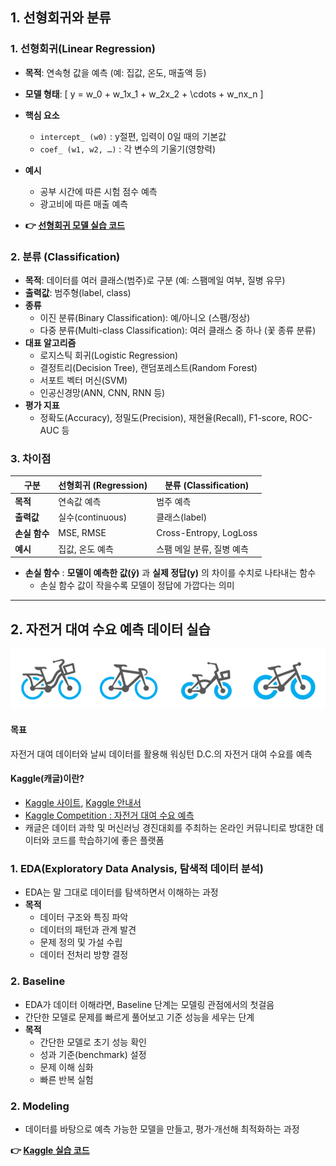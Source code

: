 ## 1. 선형회귀와 분류

### 1. 선형회귀(Linear Regression)

- **목적**: 연속형 값을 예측 (예: 집값, 온도, 매출액 등)
- **모델 형태**:
  \[
  y = w_0 + w_1x_1 + w_2x_2 + \cdots + w_nx_n
  \]
- **핵심 요소**
  - `intercept_ (w0)` : y절편, 입력이 0일 때의 기본값
  - `coef_ (w1, w2, …)` : 각 변수의 기울기(영향력)
- **예시**
  - 공부 시간에 따른 시험 점수 예측
  - 광고비에 따른 매출 예측

- **👉 [선형회귀 모델 실습 코드](https://www.kaggle.com/code/hoyeondev/linear-regression)**


### 2. 분류 (Classification)
- **목적**: 데이터를 여러 클래스(범주)로 구분 (예: 스팸메일 여부, 질병 유무)
- **출력값**: 범주형(label, class)
- **종류**
  - 이진 분류(Binary Classification): 예/아니오 (스팸/정상)
  - 다중 분류(Multi-class Classification): 여러 클래스 중 하나 (꽃 종류 분류)
- **대표 알고리즘**
  - 로지스틱 회귀(Logistic Regression)
  - 결정트리(Decision Tree), 랜덤포레스트(Random Forest)
  - 서포트 벡터 머신(SVM)
  - 인공신경망(ANN, CNN, RNN 등)
- **평가 지표**
  - 정확도(Accuracy), 정밀도(Precision), 재현율(Recall), F1-score, ROC-AUC 등

### 3. 차이점
| 구분        | 선형회귀 (Regression) | 분류 (Classification) |
|-------------|-----------------------|------------------------|
| **목적**    | 연속값 예측           | 범주 예측              |
| **출력값**  | 실수(continuous)      | 클래스(label)          |
| **손실 함수**| MSE, RMSE             | Cross-Entropy, LogLoss |
| **예시**    | 집값, 온도 예측       | 스팸 메일 분류, 질병 예측 |

- **손실 함수** : **모델이 예측한 값(ŷ)** 과 **실제 정답(y)** 의 차이를 수치로 나타내는 함수
    - 손실 함수 값이 작을수록 모델이 정답에 가깝다는 의미



---

## 2. 자전거 대여 수요 예측 데이터 실습
![alt text](image.png)

#### 목표
자전거 대여 데이터와 날씨 데이터를 활용해 워싱턴 D.C.의 자전거 대여 수요를 예측

#### Kaggle(캐글)이란?
- [Kaggle 사이트](https://www.kaggle.com/), [Kaggle 안내서](https://goldenrabbit.co.kr/2022/05/04/%eb%a8%b8%ec%8b%a0%eb%9f%ac%eb%8b%9d-%eb%94%a5%eb%9f%ac%eb%8b%9d-%eb%ac%b8%ec%a0%9c%ed%95%b4%ea%b2%b0-%ec%a0%84%eb%9e%b5_%ec%99%9c-%ec%ba%90%ea%b8%80%ec%9d%84-%ec%8b%9c%ec%9e%91%ed%95%b4%ec%95%bc/)
- [Kaggle Competition : 자전거 대여 수요 예측](https://www.kaggle.com/competitions/bike-sharing-demand)
- 캐글은 데이터 과학 및 머신러닝 경진대회를 주최하는 온라인 커뮤니티로 방대한 데이터와 코드를 학습하기에 좋은 플랫폼

### 1. EDA(Exploratory Data Analysis, 탐색적 데이터 분석)
- EDA는 말 그대로 데이터를 탐색하면서 이해하는 과정
- **목적**
  - 데이터 구조와 특징 파악
  - 데이터의 패턴과 관계 발견
  - 문제 정의 및 가설 수립
  - 데이터 전처리 방향 결정


### 2. Baseline
- EDA가 데이터 이해라면, Baseline 단계는 모델링 관점에서의 첫걸음
- 간단한 모델로 문제를 빠르게 풀어보고 기준 성능을 세우는 단계
- **목적**
  - 간단한 모델로 초기 성능 확인
  - 성과 기준(benchmark) 설정
  - 문제 이해 심화
  - 빠른 반복 실험

### 2. Modeling
- 데이터를 바탕으로 예측 가능한 모델을 만들고, 평가·개선해 최적화하는 과정


**👉 [Kaggle 실습 코드](https://www.kaggle.com/code/hoyeondev/bike-sharing-demand-eda/notebook)**